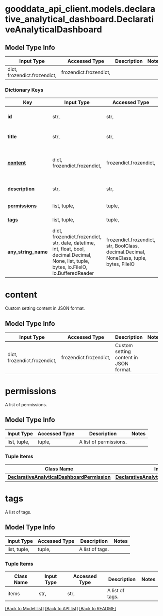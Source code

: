 # gooddata_api_client.models.declarative_analytical_dashboard.DeclarativeAnalyticalDashboard

## Model Type Info
Input Type | Accessed Type | Description | Notes
------------ | ------------- | ------------- | -------------
dict, frozendict.frozendict,  | frozendict.frozendict,  |  | 

### Dictionary Keys
Key | Input Type | Accessed Type | Description | Notes
------------ | ------------- | ------------- | ------------- | -------------
**id** | str,  | str,  | Analytical dashboard ID. | 
**title** | str,  | str,  | Analytical dashboard title. | 
**[content](#content)** | dict, frozendict.frozendict,  | frozendict.frozendict,  | Custom setting content in JSON format. | 
**description** | str,  | str,  | Analytical dashboard description. | [optional] 
**[permissions](#permissions)** | list, tuple,  | tuple,  | A list of permissions. | [optional] 
**[tags](#tags)** | list, tuple,  | tuple,  | A list of tags. | [optional] 
**any_string_name** | dict, frozendict.frozendict, str, date, datetime, int, float, bool, decimal.Decimal, None, list, tuple, bytes, io.FileIO, io.BufferedReader | frozendict.frozendict, str, BoolClass, decimal.Decimal, NoneClass, tuple, bytes, FileIO | any string name can be used but the value must be the correct type | [optional]

# content

Custom setting content in JSON format.

## Model Type Info
Input Type | Accessed Type | Description | Notes
------------ | ------------- | ------------- | -------------
dict, frozendict.frozendict,  | frozendict.frozendict,  | Custom setting content in JSON format. | 

# permissions

A list of permissions.

## Model Type Info
Input Type | Accessed Type | Description | Notes
------------ | ------------- | ------------- | -------------
list, tuple,  | tuple,  | A list of permissions. | 

### Tuple Items
Class Name | Input Type | Accessed Type | Description | Notes
------------- | ------------- | ------------- | ------------- | -------------
[**DeclarativeAnalyticalDashboardPermission**](DeclarativeAnalyticalDashboardPermission.md) | [**DeclarativeAnalyticalDashboardPermission**](DeclarativeAnalyticalDashboardPermission.md) | [**DeclarativeAnalyticalDashboardPermission**](DeclarativeAnalyticalDashboardPermission.md) |  | 

# tags

A list of tags.

## Model Type Info
Input Type | Accessed Type | Description | Notes
------------ | ------------- | ------------- | -------------
list, tuple,  | tuple,  | A list of tags. | 

### Tuple Items
Class Name | Input Type | Accessed Type | Description | Notes
------------- | ------------- | ------------- | ------------- | -------------
items | str,  | str,  | A list of tags. | 

[[Back to Model list]](../../README.md#documentation-for-models) [[Back to API list]](../../README.md#documentation-for-api-endpoints) [[Back to README]](../../README.md)
